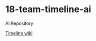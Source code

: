# 18-team-timeline-ai
AI Repository

[Timeline wiki](https://github.com/100-hours-a-week/18-team-timeline-wiki/wiki)
